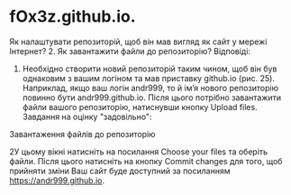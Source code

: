 # fOx3z.github.io.
Як налаштувати репозиторій, щоб він мав вигляд як сайт у
мережі Інтернет?
2. Як завантажити файли до репозиторію?
Відповіді:
1. Необхідно створити новий репозиторій таким чином, щоб він був
однаковим з вашим логіном та мав приставку github.io (рис. 25).
Наприклад, якщо ваш логін andr999, то й ім’я нового репозиторію
повинно бути andr999.github.io.
Після цього потрібно завантажити файли вашого репозиторію,
натиснувши кнопку Upload files.
Завдання на оцінку "задовільно":

 Завантаження файлів до репозиторію

2У цьому вікні натисніть на посилання Choose your files та оберіть файли.
Після цього натисніть на кнопку Commit changes для того, щоб прийняти зміни
Ваш сайт буде доступний за посиланням https://andr999.github.io.
